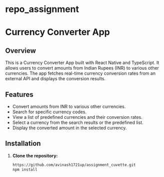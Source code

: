 ﻿# repo_assignment
# Currency Converter App

## Overview

This is a Currency Converter App built with React Native and TypeScript. It allows users to convert amounts from Indian Rupees (INR) to various other currencies. The app fetches real-time currency conversion rates from an external API and displays the conversion results.

## Features

- Convert amounts from INR to various other currencies.
- Search for specific currency codes.
- View a list of predefined currencies and their conversion rates.
- Select a currency from the search results or the predefined list.
- Display the converted amount in the selected currency.

## Installation

1. **Clone the repository:**
   ```bash
   https://github.com/avinash1721up/assignment_cuvette.git
   npm install

   
